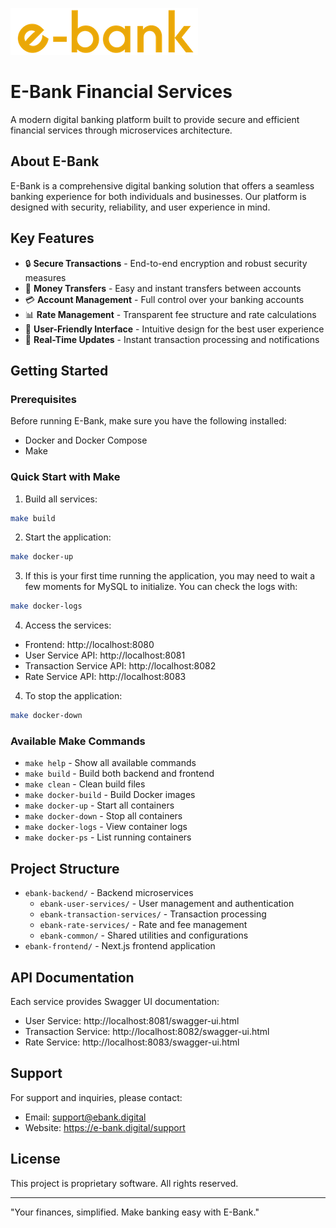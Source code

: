 ![EasyBank Logo](ebank-backend/docs/images/logo-small.png)

# E-Bank Financial Services

A modern digital banking platform built to provide secure and efficient financial services through microservices architecture.

## About E-Bank

E-Bank is a comprehensive digital banking solution that offers a seamless banking experience for both individuals and businesses. Our platform is designed with security, reliability, and user experience in mind.

## Key Features

- 🔒 **Secure Transactions** - End-to-end encryption and robust security measures
- 💸 **Money Transfers** - Easy and instant transfers between accounts
- 💳 **Account Management** - Full control over your banking accounts
- 📊 **Rate Management** - Transparent fee structure and rate calculations
- 📱 **User-Friendly Interface** - Intuitive design for the best user experience
- 🔄 **Real-Time Updates** - Instant transaction processing and notifications

## Getting Started

### Prerequisites

Before running E-Bank, make sure you have the following installed:
- Docker and Docker Compose
- Make

### Quick Start with Make

1. Build all services:
```bash
make build
```

2. Start the application:
```bash
make docker-up
```

3. If this is your first time running the application, you may need to wait a few moments for MySQL to initialize. You can check the logs with:
```bash
make docker-logs
```

4. Access the services:
- Frontend: http://localhost:8080
- User Service API: http://localhost:8081
- Transaction Service API: http://localhost:8082
- Rate Service API: http://localhost:8083

4. To stop the application:
```bash
make docker-down
```

### Available Make Commands

- `make help` - Show all available commands
- `make build` - Build both backend and frontend
- `make clean` - Clean build files
- `make docker-build` - Build Docker images
- `make docker-up` - Start all containers
- `make docker-down` - Stop all containers
- `make docker-logs` - View container logs
- `make docker-ps` - List running containers

## Project Structure

- `ebank-backend/` - Backend microservices
  - `ebank-user-services/` - User management and authentication
  - `ebank-transaction-services/` - Transaction processing
  - `ebank-rate-services/` - Rate and fee management
  - `ebank-common/` - Shared utilities and configurations
- `ebank-frontend/` - Next.js frontend application

## API Documentation

Each service provides Swagger UI documentation:
- User Service: http://localhost:8081/swagger-ui.html
- Transaction Service: http://localhost:8082/swagger-ui.html
- Rate Service: http://localhost:8083/swagger-ui.html

## Support

For support and inquiries, please contact:
- Email: support@ebank.digital
- Website: https://e-bank.digital/support

## License

This project is proprietary software. All rights reserved.

---

"Your finances, simplified. Make banking easy with E-Bank."
